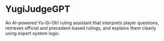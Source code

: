 # YugiJudgeGPT
An AI-powered Yu-Gi-Oh! ruling assistant that interprets player questions, retrieves official and precedent-based rulings, and explains them clearly using expert system logic.
